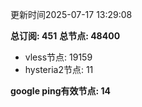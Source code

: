 更新时间2025-07-17 13:29:08

**总订阅: 451**
**总节点: 48400**
- vless节点: 19159
- hysteria2节点: 11

**google ping有效节点: 14**

